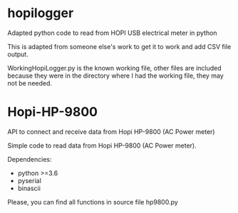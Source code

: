 # hopilogger
Adapted python code to read from HOPI USB electrical meter in python

This is adapted from someone else's work to get it to work and add CSV file output.

WorkingHopiLogger.py is the known working file, other files are included because they were in the directory where I had the working file, they may not be needed.

# Hopi-HP-9800
API to connect and receive data from Hopi HP-9800 (AC Power meter) 

Simple code to read data from Hopi HP-9800 (AC Power meter). 

Dependencies:
- python >=3.6
- pyserial
- binascii

Please, you can find all functions in source file hp9800.py
